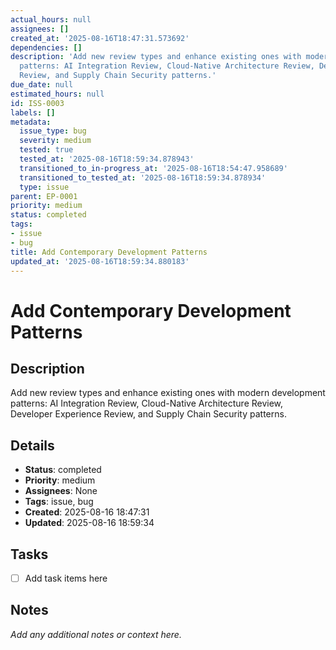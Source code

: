 ```yaml
---
actual_hours: null
assignees: []
created_at: '2025-08-16T18:47:31.573692'
dependencies: []
description: 'Add new review types and enhance existing ones with modern development
  patterns: AI Integration Review, Cloud-Native Architecture Review, Developer Experience
  Review, and Supply Chain Security patterns.'
due_date: null
estimated_hours: null
id: ISS-0003
labels: []
metadata:
  issue_type: bug
  severity: medium
  tested: true
  tested_at: '2025-08-16T18:59:34.878943'
  transitioned_to_in-progress_at: '2025-08-16T18:54:47.958689'
  transitioned_to_tested_at: '2025-08-16T18:59:34.878934'
  type: issue
parent: EP-0001
priority: medium
status: completed
tags:
- issue
- bug
title: Add Contemporary Development Patterns
updated_at: '2025-08-16T18:59:34.880183'
---
```


# Add Contemporary Development Patterns

## Description
Add new review types and enhance existing ones with modern development patterns: AI Integration Review, Cloud-Native Architecture Review, Developer Experience Review, and Supply Chain Security patterns.

## Details
- **Status**: completed
- **Priority**: medium
- **Assignees**: None
- **Tags**: issue, bug
- **Created**: 2025-08-16 18:47:31
- **Updated**: 2025-08-16 18:59:34

## Tasks
- [ ] Add task items here

## Notes
_Add any additional notes or context here._
